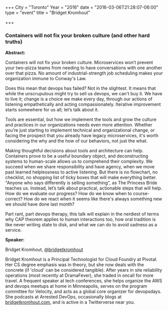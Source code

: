 +++
City = "Toronto"
Year = "2016"
date = "2016-03-06T21:28:07-06:00"
type = "event"
title = "Bridget Kromhout"

+++

### Containers will not fix your broken culture (and other hard truths)

**Abstract:**

Containers will not fix your broken culture. Microservices won’t prevent your two-pizza teams from needing to have conversations with one another over that pizza. No amount of industrial-strength job scheduling makes your organization immune to Conway's Law.

Does this mean that devops has failed? Not in the slightest. It means that while the unscrupulous might try to sell us devops, we can't buy it. We have to live it; change is a choice we make every day, through our actions of listening empathetically and acting compassionately. Iterative improvement starts somewhere for us all; let’s talk about it.

Tools are essential, but how we implement the tools and grow the culture and practices in our organizations needs even more attention. Whether you’re just starting to implement technical and organizational change, or facing the prospect that you already have legacy microservices, it's worth considering the why and the how of our behaviors, not just the what.

Making thoughtful decisions about tools and architecture can help. Containers prove to be a useful boundary object, and deconstructing systems to human-scale allows us to comprehend their complexity. We succeed when we share responsibility and have agency, when we move past learned helplessness to active listening. But there is no flowchart, no checklist, no shopping list of ticky boxes that will make everything better. "Anyone who says differently is selling something", as The Princess Bride teaches us. Instead, let’s talk about practical, actionable steps that will help. How do we evaluate our progress? How do we know when to course-correct? How do we react when it seems like there's always something new we should have done last month?

Part rant, part devops therapy, this talk will explain in the nerdiest of terms why CAP theorem applies to human interactions too, how oral tradition is like never writing state to disk, and what we can do to avoid sadness as a service.

**Speaker:**

Bridget Kromhout, <a href="https://twitter.com/bridgetkromhout" target="_blank">@bridgetkromhout</a>

Bridget Kromhout is a Principal Technologist for Cloud Foundry at Pivotal. Her CS degree emphasis was in theory, but she now deals with the concrete (if 'cloud' can be considered tangible). After years in site reliability operations (most recently at DramaFever), she traded in oncall for more travel. A frequent speaker at tech conferences, she helps organize the AWS and devops meetups at home in Minneapolis, serves on the program committee for Velocity, and acts as a global core organizer for devopsdays. She podcasts at Arrested DevOps, occasionally blogs at <a href="http://bridgetkromhout.com" target="_blank">bridgetkromhout.com</a>, and is active in a Twitterverse near you.